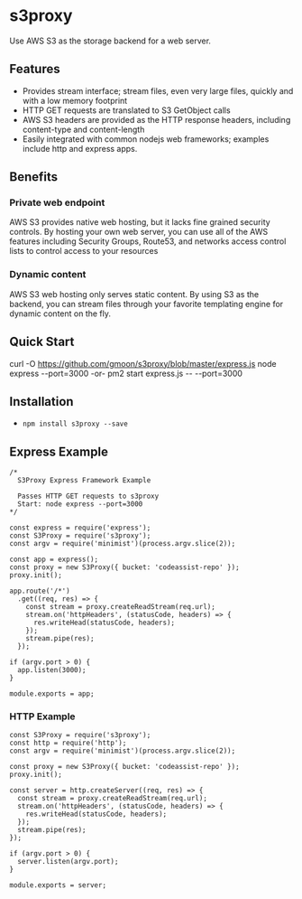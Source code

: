# s3proxy
Use AWS S3 as the storage backend for a web server.

## Features
* Provides stream interface; stream files, even very large files, quickly and with a low memory footprint
* HTTP GET requests are translated to S3 GetObject calls
* AWS S3 headers are provided as the HTTP response headers, including content-type and content-length
* Easily integrated with common nodejs web frameworks; examples include http and express apps.

## Benefits

### Private web endpoint

AWS S3 provides native web hosting, but it lacks fine grained security controls. By hosting your own web 
server, you can use all of the AWS features including Security Groups, Route53, and networks 
access control lists to control access to your resources

### Dynamic content

AWS S3 web hosting only serves static content. By using S3 as the backend, you can stream files
through your favorite templating engine for dynamic content on the fly.

## Quick Start
curl -O https://github.com/gmoon/s3proxy/blob/master/express.js
node express --port=3000
-or-
pm2 start express.js -- --port=3000

## Installation
* `npm install s3proxy --save`

## Express Example
```
/*
  S3Proxy Express Framework Example

  Passes HTTP GET requests to s3proxy
  Start: node express --port=3000
*/

const express = require('express');
const S3Proxy = require('s3proxy');
const argv = require('minimist')(process.argv.slice(2));

const app = express();
const proxy = new S3Proxy({ bucket: 'codeassist-repo' });
proxy.init();

app.route('/*')
  .get((req, res) => {
    const stream = proxy.createReadStream(req.url);
    stream.on('httpHeaders', (statusCode, headers) => {
      res.writeHead(statusCode, headers);
    });
    stream.pipe(res);
  });

if (argv.port > 0) {
  app.listen(3000);
}

module.exports = app;
```

### HTTP Example
```
const S3Proxy = require('s3proxy');
const http = require('http');
const argv = require('minimist')(process.argv.slice(2));

const proxy = new S3Proxy({ bucket: 'codeassist-repo' });
proxy.init();

const server = http.createServer((req, res) => {
  const stream = proxy.createReadStream(req.url);
  stream.on('httpHeaders', (statusCode, headers) => {
    res.writeHead(statusCode, headers);
  });
  stream.pipe(res);
});

if (argv.port > 0) {
  server.listen(argv.port);
}

module.exports = server;
```

